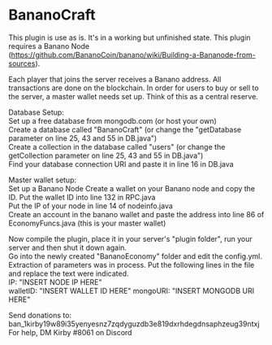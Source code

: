 # BananoCraft


This plugin is use as is. It's in a working but unfinished state. 
This plugin requires a Banano Node (https://github.com/BananoCoin/banano/wiki/Building-a-Bananode-from-sources).

Each player that joins the server receives a Banano address. All transactions are done on the blockchain.
In order for users to buy or sell to the server, a master wallet needs set up. Think of this as a central reserve.


Database Setup:  
Set up a free database from mongodb.com (or host your own)  
Create a database called "BananoCraft" (or change the "getDatabase parameter on line 25, 43 and 55 in DB.java")  
Create a collection in the database called "users" (or change the getCollection parameter on line 25, 43 and 55 in DB.java")  
Find your database connection URI and paste it in line 16 in DB.java  

Master wallet setup:  
Set up a Banano Node
Create a wallet on your Banano node and copy the ID.
Put the wallet ID into line 132 in RPC.java  
Put the IP of your node in line 14 of nodeinfo.java  
Create an account in the banano wallet and paste the address into line 86 of EconomyFuncs.java (this is your master wallet)  
  
 Now compile the plugin, place it in your server's "plugin folder", run your server and then shut it down again.  
 Go into the newly created "BananoEconomy" folder and edit the config.yml.
 Extraction of parameters was in process. Put the following lines in the file and replace the text were indicated.  
 IP: "INSERT NODE IP HERE"  
 walletID: "INSERT WALLET ID HERE"
 mongoURI: "INSERT MONGODB URI HERE"
   
Send donations to: ban_1kirby19w89i35yenyesnz7zqdyguzdb3e819dxrhdegdnsaphzeug39ntxj  
For help, DM Kirby #8061 on Discord